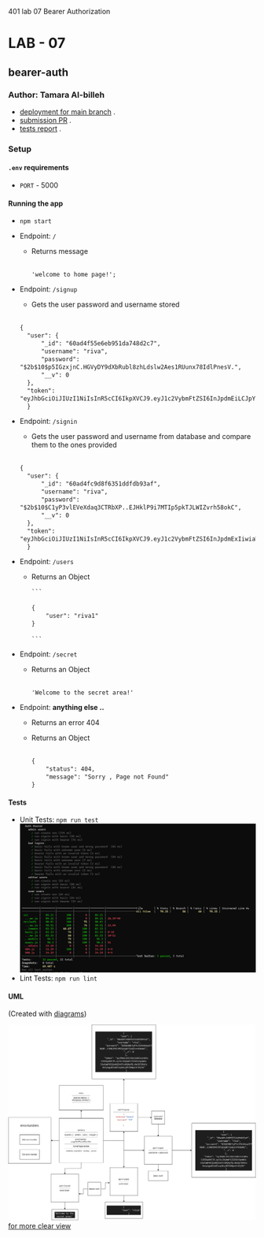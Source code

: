 401 lab 07 Bearer Authorization
# LAB - 07
## bearer-auth
### Author: Tamara Al-billeh

* [deployment for main branch](https://tamara-bearer-auth.herokuapp.com/) .
* [submission PR](https://github.com/tamaraalbilleh/bearer-auth/pulls) .
* [tests report](https://github.com/tamaraalbilleh/bearer-auth/actions) .
 
### Setup

#### `.env` requirements

- `PORT` - 5000

#### Running the app

- `npm start`
- Endpoint: `/`
  - Returns message

    ```

    'welcome to home page!';

    ```
  
- Endpoint: `/signup`
  - Gets the user password and username stored

  ```

  {
    "user": {
        "_id": "60ad4f55e6eb951da748d2c7",
        "username": "riva",
        "password": "$2b$10$p5IGzxjnC.HGVyDY9dXbRubl8zhLdslw2Aes1RUunx78IdlPnesV.",
        "__v": 0
    },
    "token": "eyJhbGciOiJIUzI1NiIsInR5cCI6IkpXVCJ9.eyJ1c2VybmFtZSI6InJpdmEiLCJpYXQiOjE2MjE5NzA3NzR9.aMG46F_D87Dr7XoVxBmFNTTRvWu3khMDWEAnCjHR_Ng"
    }

  ```

- Endpoint: `/signin`
  - Gets the user password and username from database and compare them to the ones provided 

  ```

  {
    "user": {
        "_id": "60ad4fc9d8f6351ddfdb93af",
        "username": "riva",
        "password": "$2b$10$C1yP3vlEVeXdaq3CTRbXP..EJHklP9i7MTIp5pkTJLWIZvrh58okC",
        "__v": 0
    },
    "token": "eyJhbGciOiJIUzI1NiIsInR5cCI6IkpXVCJ9.eyJ1c2VybmFtZSI6InJpdmExIiwiaWF0IjoxNjIxOTcxMjAyfQ.duCQ7iRnCu9xtp1gu81SdEteqSKujDT2VHpnJr1UjTk"
    }

  ```

- Endpoint: `/users`
  - Returns an Object

        ```

        {
            "user": "riva1"
        }

        ```
- Endpoint: `/secret`
  - Returns an Object

    ```

    'Welcome to the secret area!'

    ```
- Endpoint: **anything else ..**
  - Returns an error 404
  - Returns an Object

    ```

    {
        "status": 404,
        "message": "Sorry , Page not Found"
    }

    ```
#### Tests

- Unit Tests: `npm run test`
![tests](./assets/aaa.PNG)
- Lint Tests: `npm run lint`

#### UML

(Created with [diagrams](https://app.diagrams.net/))

![UML Diagram](./assets/uml.png)
[for more clear view](https://app.diagrams.net/#G1A1zG4gBz0nRR9OKmVet0FRHUvjJdE55j) 